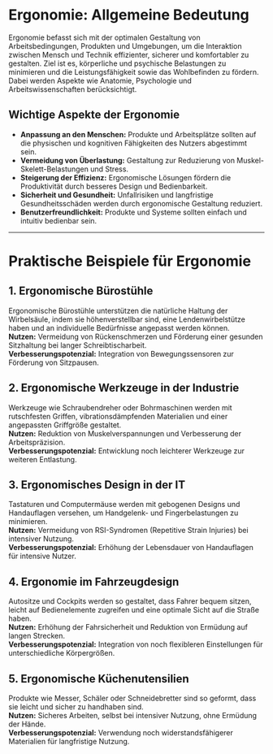 # **Ergonomie: Allgemeine Bedeutung**
 
Ergonomie befasst sich mit der optimalen Gestaltung von Arbeitsbedingungen, Produkten und Umgebungen, um die Interaktion zwischen Mensch und Technik effizienter, sicherer und komfortabler zu gestalten. Ziel ist es, körperliche und psychische Belastungen zu minimieren und die Leistungsfähigkeit sowie das Wohlbefinden zu fördern. Dabei werden Aspekte wie Anatomie, Psychologie und Arbeitswissenschaften berücksichtigt.
 
## **Wichtige Aspekte der Ergonomie**
- **Anpassung an den Menschen:** Produkte und Arbeitsplätze sollten auf die physischen und kognitiven Fähigkeiten des Nutzers abgestimmt sein.
- **Vermeidung von Überlastung:** Gestaltung zur Reduzierung von Muskel-Skelett-Belastungen und Stress.
- **Steigerung der Effizienz:** Ergonomische Lösungen fördern die Produktivität durch besseres Design und Bedienbarkeit.
- **Sicherheit und Gesundheit:** Unfallrisiken und langfristige Gesundheitsschäden werden durch ergonomische Gestaltung reduziert.
- **Benutzerfreundlichkeit:** Produkte und Systeme sollten einfach und intuitiv bedienbar sein.
 
---
 
# **Praktische Beispiele für Ergonomie**
 
## **1. Ergonomische Bürostühle**
Ergonomische Bürostühle unterstützen die natürliche Haltung der Wirbelsäule, indem sie höhenverstellbar sind, eine Lendenwirbelstütze haben und an individuelle Bedürfnisse angepasst werden können.  
**Nutzen:** Vermeidung von Rückenschmerzen und Förderung einer gesunden Sitzhaltung bei langer Schreibtischarbeit.  
**Verbesserungspotenzial:** Integration von Bewegungssensoren zur Förderung von Sitzpausen.
 
## **2. Ergonomische Werkzeuge in der Industrie**
Werkzeuge wie Schraubendreher oder Bohrmaschinen werden mit rutschfesten Griffen, vibrationsdämpfenden Materialien und einer angepassten Griffgröße gestaltet.  
**Nutzen:** Reduktion von Muskelverspannungen und Verbesserung der Arbeitspräzision.  
**Verbesserungspotenzial:** Entwicklung noch leichterer Werkzeuge zur weiteren Entlastung.
 
## **3. Ergonomisches Design in der IT**
Tastaturen und Computermäuse werden mit gebogenen Designs und Handauflagen versehen, um Handgelenk- und Fingerbelastungen zu minimieren.  
**Nutzen:** Vermeidung von RSI-Syndromen (Repetitive Strain Injuries) bei intensiver Nutzung.  
**Verbesserungspotenzial:** Erhöhung der Lebensdauer von Handauflagen für intensive Nutzer.
 
## **4. Ergonomie im Fahrzeugdesign**
Autositze und Cockpits werden so gestaltet, dass Fahrer bequem sitzen, leicht auf Bedienelemente zugreifen und eine optimale Sicht auf die Straße haben.  
**Nutzen:** Erhöhung der Fahrsicherheit und Reduktion von Ermüdung auf langen Strecken.  
**Verbesserungspotenzial:** Integration von noch flexibleren Einstellungen für unterschiedliche Körpergrößen.
 
## **5. Ergonomische Küchenutensilien**
Produkte wie Messer, Schäler oder Schneidebretter sind so geformt, dass sie leicht und sicher zu handhaben sind.  
**Nutzen:** Sicheres Arbeiten, selbst bei intensiver Nutzung, ohne Ermüdung der Hände.  
**Verbesserungspotenzial:** Verwendung noch widerstandsfähigerer Materialien für langfristige Nutzung.
 